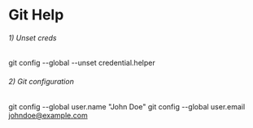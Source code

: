 # Git Help
###### 1) Unset creds 
git config --global --unset credential.helper

###### 2) Git configuration
git config --global user.name "John Doe"
git config --global user.email johndoe@example.com
